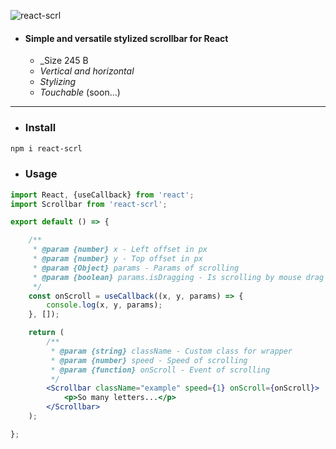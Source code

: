 ![react-scrl](https://i.ibb.co/zNPZ2Rr/scrl.png)
* #### Simple and versatile stylized scrollbar for React
  * _Size 245 B
  * _Vertical and horizontal_
  * _Stylizing_
  * _Touchable_ (soon...)

---

* ### Install

```sh
npm i react-scrl
```

* ### Usage

```jsx
import React, {useCallback} from 'react';
import Scrollbar from 'react-scrl';

export default () => {

    /**
     * @param {number} x - Left offset in px
     * @param {number} y - Top offset in px
     * @param {Object} params - Params of scrolling
     * @param {boolean} params.isDragging - Is scrolling by mouse drag
     */
    const onScroll = useCallback((x, y, params) => {
        console.log(x, y, params);
    }, []);

    return (
        /**
         * @param {string} className - Custom class for wrapper
         * @param {number} speed - Speed of scrolling
         * @param {function} onScroll - Event of scrolling
         */
        <Scrollbar className="example" speed={1} onScroll={onScroll}>
            <p>So many letters...</p>
        </Scrollbar>
    );

};
```